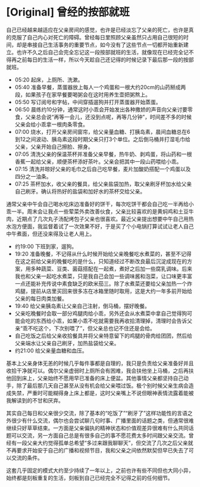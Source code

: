 # [Original] 曾经的按部就班


自己已经越来越适应在父亲房间的感觉，也许是已经淡忘了父亲的死亡，也许是真的克服了自己内心对死亡的障碍。曾经每日里照顾父亲虽然只占用自己很短的时间，却是串接自己生活事务的重要节点，如今没有了这些节点一切都开始重新建立。也许不久之后自己会完全忘记这一段按部就班的生活，就像现在已经完全记不得再之前每日的生活一样，所以今天趁自己还记得的时候记录下最后那一段的按部就班。

- 05:20 起床，上厕所、洗漱。
- 05:40 准备早餐，蒸蛋器放上每人一个鸡蛋和一根大约20cm的山药掰成两段，如果孩子在家早餐要喝粥会在这时用养生壶把粥熬上。
- 05:50 写订阅号和字帖，中间穿插遛狗并打开蒸蛋器开始蒸蛋。
- 06:50 晨练约10分钟，通常这时小乖会开始发出各种撒娇的声音向父亲讨要零食，父亲总会说“再等一会儿，还没到点呢，再等几分钟”，时间差不多的时候父亲会给小乖拿一根肉条零食。
- 07:00 烧水，打开父亲房间窗帘，给父亲量血糖、打胰岛素，晨间血糖总在6到12之间波动、胰岛素这段时期父亲只打3个单位。之后倒马桶并打湿毛巾给父亲，父亲开始自己擦脸、擦身。
- 07:05 清洗父亲的保温茶杯并准备父亲早餐，热牛奶、剥鸡蛋，将山药和一根香蕉一起给父亲，顺便茶杯添好茶叶。父亲会把其中一段山药喂给小乖。
- 07:15 清洗并晾好父亲的毛巾之后自己吃早餐，麦片加酸奶搭配一个鸡蛋以及四分之一油条。
- 07:25 茶杯加水，收父亲的餐具，给父亲盐袋加热，取父亲刷牙杯加水给父亲自己刷牙。确认将热好的盐袋和加好水的茶杯交给父亲。

通常父亲中午会自己喝水吃床边准备好的饼干，每次吃饼干都会自己吃一半再给小乖一半。周末会让我点一些荤菜外卖改善伙食，父亲比较喜欢的是黄焖鸡和土豆牛肉，近期点了几次丸子汤配烤包子父亲也很喜欢。最近父亲提出想要中午自己用热水泡方便面，我监督着试了一次效果不好，于是买了个小电锅打算试试让老人自己中午煮面，但还没来得及让老人用上。

- 约19:00 下班到家，遛狗。
- 19:20 准备晚餐，不记得从什么时候开始给父亲晚餐吃水煮菜的，甚至不记得在这之前给父亲的晚餐吃的是什么，只知道经过不断改良最后沉淀成现在的方案，用多种蔬菜、豆类、菌菇搭配在一起煮，煮好之后加一些腐乳调味。后来我也和父亲一起吃水煮菜，只是我自己会加一些调味酱和泡菜，让口味更丰富一点还能补充传说中素食缺乏的欧米茄三。除了水煮菜还要给父亲加热一个炸鸡腿，提前从店里买回来很多冻在冰箱里随时取用，这是大约一年多前开始给父亲的每日肉类加餐。
- 19:40 给父亲胰岛素让父亲自己注射，倒马桶，摆好晚餐。
- 父亲吃晚餐时会取一部分鸡腿肉给小乖，另外还会从水煮菜中拿自己觉得狗可能会吃的东西给小乖，如果小乖不吃就需要我再收拾清理掉，清理时会告诉父亲“乖不吃这个，下次别喂了”，但父亲总也记不住还是会给。
- 自己吃饭之后给父亲收拾餐具并将父亲特意留下的鸡腿的骨肉给团团，然后给父亲端水让父亲自己刷牙，加热盐袋给父亲。
- 约21:00 给父亲量血糖和血压。

基本上父亲身体无恙的时候几乎每件事都是自理的，我只是负责给父亲准备好并且收拾干净就可以。偶尔父亲虚弱时上厕所会有困难，我会扶他坐上马桶，之后再扶他回到床上，父亲始终不愿用早已准备的床上便盆。其他事情父亲都坚持自己动手，除了最后那几天自己甚至从没有机会给父亲喂过饭。极个别时候父亲生病会造成失禁，严重时可能糊得身上床上都是，这时父亲嘴上不说但眼神表情流露着能被我解读到的不甘和厌弃。

其实自己每日和父亲很少交流，除了基本的“吃饭了”“刷牙了”这样功能性的言语之外很少有什么交流，偶尔也会尝试聊几句时事、广播里面的话题之类，但通常很难继续只好草草结束。一方面是父亲偏执的精神状态和价值观差异很难有什么共同话题可以交流，另一方面自己总是有很多自己的事不愿花费太多时间跟父亲交流。曾经有一段父亲大约觉得孤单总希望“多过来跟我聊聊天”，但交流了几次之后父亲就不再要求开始安于自己的广播和视频节目，我和父亲之间依然默契但早已失去了可以交流的条件。

这套几乎固定的模式大约至少持续了一年以上，之前也许有些不同但也大同小异，始终都是刻板重复的生活，刻板到自己已经完全不记得之前的任何细节。
